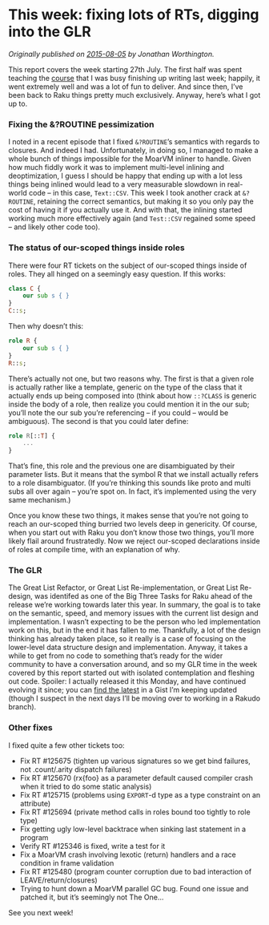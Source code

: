 # This week: fixing lots of RTs, digging into the GLR
    
*Originally published on [2015-08-05](https://6guts.wordpress.com/2015/08/05/this-week-fixing-lots-of-rts-digging-into-the-glr/) by Jonathan Worthington.*

This report covers the week starting 27th July. The first half was spent teaching the [course](http://edument.se/en/training/architecture/domain-driven-design) that I was busy finishing up writing last week; happily, it went extremely well and was a lot of fun to deliver. And since then, I’ve been back to Raku things pretty much exclusively. Anyway, here’s what I got up to.

### Fixing the &?ROUTINE pessimization

I noted in a recent episode that I fixed `&?ROUTINE`’s semantics with regards to closures. And indeed I had. Unfortunately, in doing so, I managed to make a whole bunch of things impossible for the MoarVM inliner to handle. Given how much fiddly work it was to implement multi-level inlining and deoptimization, I guess I should be happy that ending up with a lot less things being inlined would lead to a very measurable slowdown in real-world code – in this case, `Text::CSV`. This week I took another crack at `&?ROUTINE`, retaining the correct semantics, but making it so you only pay the cost of having it if you actually use it. And with that, the inlining started working much more effectively again (and `Test::CSV` regained some speed – and likely other code too).

### The status of our-scoped things inside roles

There were four RT tickets on the subject of our-scoped things inside of roles. They all hinged on a seemingly easy question. If this works:

```` raku
class C {
    our sub s { }
}
C::s;
````

Then why doesn’t this:

```` raku
role R {
    our sub s { }
}
R::s;
````

There’s actually not one, but two reasons why. The first is that a given role is actually rather like a template, generic on the type of the class that it actually ends up being composed into (think about how `::?CLASS` is generic inside the body of a role, then realize you could mention it in the our sub; you’ll note the our sub you’re referencing – if you could – would be ambiguous). The second is that you could later define:

```` raku
role R[::T] {
    ... 
}
````

That’s fine, this role and the previous one are disambiguated by their parameter lists. But it means that the symbol R that we install actually refers to a role disambiguator. (If you’re thinking this sounds like proto and multi subs all over again – you’re spot on. In fact, it’s implemented using the very same mechanism.)

Once you know these two things, it makes sense that you’re not going to reach an our-scoped thing burried two levels deep in genericity. Of course, when you start out with Raku you don’t know those two things, you’ll more likely flail around frustratedly. Now we reject our-scoped declarations inside of roles at compile time, with an explanation of why.

### The GLR

The Great List Refactor, or Great List Re-implementation, or Great List Re-design, was identifed as one of the Big Three Tasks for Raku ahead of the release we’re working towards later this year. In summary, the goal is to take on the semantic, speed, and memory issues with the current list design and implementation. I wasn’t expecting to be the person who led implementation work on this, but in the end it has fallen to me. Thankfully, a lot of the design thinking has already taken place, so it really is a case of focusing on the lower-level data structure design and implementation. Anyway, it takes a while to get from no code to something that’s ready for the wider community to have a conversation around, and so my GLR time in the week covered by this report started out with isolated contemplation and fleshing out code. Spoiler: I actually released it this Monday, and have continued evolving it since; you can [find the latest](https://gist.github.com/jnthn/aa370f8b32ef98e4e7c9) in a Gist I’m keeping updated (though I suspect in the next days I’ll be moving over to working in a Rakudo branch).

### Other fixes

I fixed quite a few other tickets too:

- Fix RT #125675 (tighten up various signatures so we get bind failures, not .count/.arity dispatch failures)
- Fix RT #125670 (rx{foo} as a parameter default caused compiler crash when it tried to do some static analysis)
- Fix RT #125715 (problems using `EXPORT`-d type as a type constraint on an attribute)
- Fix RT #125694 (private method calls in roles bound too tightly to role type)
- Fix getting ugly low-level backtrace when sinking last statement in a program
- Verify RT #125346 is fixed, write a test for it
- Fix a MoarVM crash involving lexotic (return) handlers and a race condition in frame validation
- Fix RT #125480 (program counter corruption due to bad interaction of LEAVE/return/closures)
- Trying to hunt down a MoarVM parallel GC bug. Found one issue and patched it, but it’s seemingly not The One…

See you next week!
